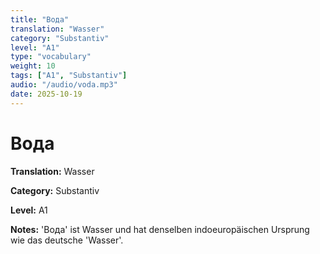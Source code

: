 ```yaml
---
title: "Вода"
translation: "Wasser"
category: "Substantiv"
level: "A1"
type: "vocabulary"
weight: 10
tags: ["A1", "Substantiv"]
audio: "/audio/voda.mp3"
date: 2025-10-19
---
```


# Вода

**Translation:** Wasser

**Category:** Substantiv

**Level:** A1

**Notes:** 'Вода' ist Wasser und hat denselben indoeuropäischen Ursprung wie das deutsche 'Wasser'.

